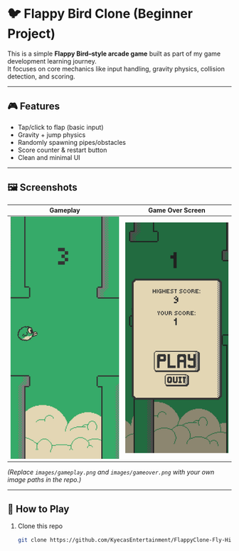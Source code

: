 # 🐦 Flappy Bird Clone (Beginner Project)

This is a simple **Flappy Bird–style arcade game** built as part of my game development learning journey.  
It focuses on core mechanics like input handling, gravity physics, collision detection, and scoring.  

---

## 🎮 Features
- Tap/click to flap (basic input)
- Gravity + jump physics
- Randomly spawning pipes/obstacles
- Score counter & restart button
- Clean and minimal UI

---

## 🖼️ Screenshots

| Gameplay | Game Over Screen |
|----------|------------------|
| ![Gameplay Screenshot](images/gameplay.png) | ![Game Over Screenshot](images/gameover.png) |

*(Replace `images/gameplay.png` and `images/gameover.png` with your own image paths in the repo.)*

---

## 🚀 How to Play
1. Clone this repo  
   ```bash
   git clone https://github.com/KyecasEntertainment/FlappyClone-Fly-High-.git

